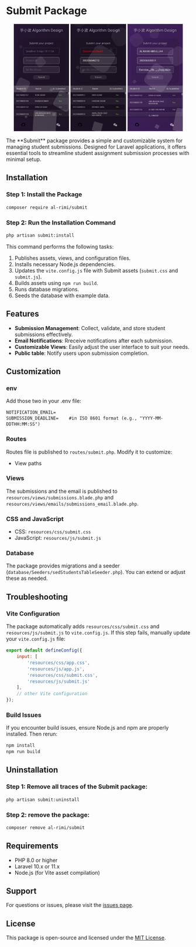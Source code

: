 # **Submit Package**
<p align="center">
    <img src="screenshots/screenshot-1.jpg" alt="Screenshot 1" width="30%">
    <img src="screenshots/screenshot-2.jpg" alt="Screenshot 2" width="30%">
    <img src="screenshots/screenshot-3.jpg" alt="Screenshot 3" width="30%">
</p>
The **Submit** package provides a simple and customizable system for managing student submissions. Designed for Laravel applications, it offers essential tools to streamline student assignment submission processes with minimal setup.

## **Installation**

### Step 1: Install the Package
```bash
composer require al-rimi/submit
```

### Step 2: Run the Installation Command
```bash
php artisan submit:install
```
This command performs the following tasks:
1. Publishes assets, views, and configuration files.
2. Installs necessary Node.js dependencies.
3. Updates the `vite.config.js` file with Submit assets (`submit.css` and `submit.js`).
4. Builds assets using `npm run build`.
5. Runs database migrations.
6. Seeds the database with example data.

## **Features**
- **Submission Management**: Collect, validate, and store student submissions effectively.
- **Email Notifications**: Rreceive notifications after each submission.
- **Customizable Views**: Easily adjust the user interface to suit your needs.
- **Public table**: Notify users upon submission completion.

## **Customization**

### env
Add those two in your .env file:
```env
NOTIFICATION_EMAIL=
SUBMISSION_DEADLINE=    #in ISO 8601 format (e.g., "YYYY-MM-DDTHH:MM:SS")
```

### Routes
Routes file is published to `routes/submit.php`. Modify it to customize:
- View paths

### Views
The submissions and the email is published to `resources/views/submissions.blade.php` and `resources/views/emails/submissions_email.blade.php`.

### CSS and JavaScript
- CSS: `resources/css/submit.css`
- JavaScript: `resources/js/submit.js`

### Database
The package provides migrations and a seeder (`database/Seeders/sedStudentsTableSeeder.php`). You can extend or adjust these as needed.


## **Troubleshooting**

### Vite Configuration
The package automatically adds `resources/css/submit.css` and `resources/js/submit.js` to `vite.config.js`. If this step fails, manually update your `vite.config.js` file:
```javascript
export default defineConfig({
    input: [
        'resources/css/app.css',
        'resources/js/app.js',
        'resources/css/submit.css',
        'resources/js/submit.js'
    ],
    // other Vite configuration
});
```

### Build Issues
If you encounter build issues, ensure Node.js and npm are properly installed. Then rerun:
```bash
npm install
npm run build
```


## **Uninstallation**

### Step 1: Remove all traces of the Submit package:
```bash
php artisan submit:uninstall
```
### Step 2: remove the package:
```bash
composer remove al-rimi/submit
```


## **Requirements**
- PHP 8.0 or higher
- Laravel 10.x or 11.x
- Node.js (for Vite asset compilation)

## **Support**
For questions or issues, please visit the [issues page](https://github.com/Al-rimi/submit-pak/issues).

## **License**
This package is open-source and licensed under the [MIT License](LICENSE).
